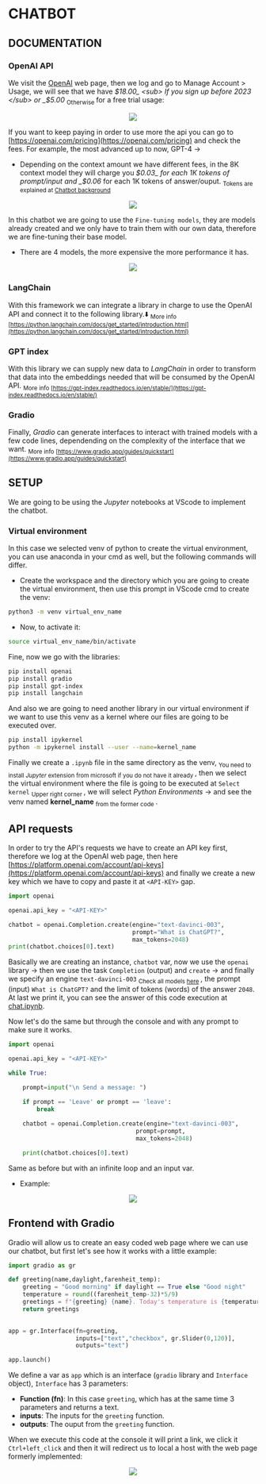 # CHATBOT 

## DOCUMENTATION

### OpenAI API
We visit the [OpenAI](https://platform.openai.com/docs/api-reference) web page, then we log and go to Manage Account > Usage, we will see that we have _$18.00_ <sub> If you sign up before 2023 </sub> or _$5.00_ <sub> Otherwise </sub> for a free trial usage:

<p align="center"> 

<img src="https://github.com/RogerCL24/ChatBot/assets/90930371/0fcfbf58-6724-40b1-8ae5-ddbf1a7ec311"/>
</p>

If you want to keep paying in order to use more the api you can go to [https://openai.com/pricing](https://openai.com/pricing) and check the fees. For example, the most advanced up to now, GPT-4 -> 
- Depending on the context amount we have different fees, in the 8K context model they will charge you _$0.03_ for each 1K tokens of prompt/input and _$0.06_ for each 1K tokens of answer/ouput. <sub> Tokens are explained at [Chatbot background](https://github.com/RogerCL24/ChatBot)

<p align="center">

<img src="https://github.com/RogerCL24/ChatBot/assets/90930371/69247689-4c32-4e3d-85ed-90feaedd1751"/>
</p>

In this chatbot we are going to use the `Fine-tuning models`, they are models already created and we only have to train them with our own data, therefore we are fine-tuning their base model.
- There are 4 models, the more expensive the more performance it has.

<p align="center">

<img src="https://github.com/RogerCL24/ChatBot/assets/90930371/4a58611e-eb11-40cd-96ed-e181c8ff9838"/>
</p>

### LangChain

With this framework we can integrate a library in charge to use the OpenAI API and connect it to the following library.⬇️ <sub> More info [https://python.langchain.com/docs/get_started/introduction.html](https://python.langchain.com/docs/get_started/introduction.html) </sub>

### GPT index

With this library we can supply new data to _LangChain_ in order to transform that data into the embeddings needed that will be consumed by the OpenAI API. <sub> More info [https://gpt-index.readthedocs.io/en/stable/](https://gpt-index.readthedocs.io/en/stable/)</sub>

### Gradio

Finally, _Gradio_ can generate interfaces to interact with trained models with a few code lines, dependending on the complexity of the interface that we want. <sub> More info [https://www.gradio.app/guides/quickstart](https://www.gradio.app/guides/quickstart) </sub>

## SETUP

We are going to be using the _Jupyter_ notebooks at VScode to implement the chatbot.

### Virtual environment
In this case we selected venv of python to create the virtual environment, you can use anaconda in your cmd as well, but the following commands will differ.

- Create the workspace and the directory which you are going to create the virtual environment, then use this prompt in VScode cmd to create the venv:

```bash
python3 -m venv virtual_env_name
```
- Now, to activate it:
```bash
source virtual_env_name/bin/activate
```
Fine, now we go with the libraries:

```bash
pip install openai
pip install gradio
pip install gpt-index
pip install langchain
```
And also we are going to need another library in our virtual environment if we want to use this venv as a kernel where our files are going to be executed over.

```bash
pip install ipykernel
python -m ipykernel install --user --name=kernel_name
```

Finally we create a `.ipynb` file in the same directory as the venv, <sub> You need to install _Jupyter_ extension from microsoft if you do not have it already </sub>, then we select the virtual environment where the file is going to be executed at `Select kernel` <sub> Upper right corner </sub>, we will select _Python Environments_ -> and see the venv named **kernel_name** <sub> from the former code </sub>.

## API requests 
In order to try the API's requests we have to create an API key first, therefore we log at the OpenAI web page, then here [https://platform.openai.com/account/api-keys](https://platform.openai.com/account/api-keys) and finally we create a new key which we have to copy and paste it at `<API-KEY>` gap.

```python
import openai

openai.api_key = "<API-KEY>"

chatbot = openai.Completion.create(engine="text-davinci-003",
                                   prompt="What is ChatGPT?",
                                   max_tokens=2048)
print(chatbot.choices[0].text)
```
Basically we are creating an instance, `chatbot` var, now we use the ``openai`` library -> then we use the task `Completion` (output) and `create` -> and finally we specify an engine `text-davinci-003` <sub> Check all models [here](https://platform.openai.com/account/rate-limits) </sub>, the prompt (input) `What is ChatGPT?` and the limit of tokens (words) of the answer `2048`. At last we print it, you can see the answer of this code execution at [chat.ipynb](https://github.com/RogerCL24/ChatBot/blob/main/CHATBOT/chat.ipynb).

Now let's do the same but through the console and with any prompt to make sure it works.
```python
import openai

openai.api_key = "<API-KEY>"

while True:

    prompt=input("\n Send a message: ")
    
    if prompt == 'Leave' or prompt == 'leave':
        break

    chatbot = openai.Completion.create(engine="text-davinci-003",
                                    prompt=prompt,
                                    max_tokens=2048)

    print(chatbot.choices[0].text)
```
Same as before but with an infinite loop and an input var.
- Example:
<p align="center">

<img src="https://github.com/RogerCL24/ChatBot/assets/90930371/52052f76-57c6-4797-abed-f5c80b992c3c"/>
</p>

## Frontend with Gradio
Gradio will allow us to create an easy coded web page where we can use our chatbot, but first let's see how it works with a little example: 
```python
import gradio as gr

def greeting(name,daylight,farenheit_temp):
    greeting = "Good morning" if daylight == True else "Good night"
    temperature = round((farenheit_temp-32)*5/9)
    greetings = f"{greeting} {name}. Today's temperature is {temperature} Celsius degrees"
    return greetings
    

app = gr.Interface(fn=greeting,
                   inputs=["text","checkbox", gr.Slider(0,120)],
                   outputs="text")

app.launch()
```
We define a var as `app` which is an interface (``gradio`` library and ``Interface`` object), `Interface` has 3 parameters:
- **Function (fn)**: In this case `greeting`, which has at the same time 3 parameters and returns a text.
- **inputs**: The inputs for the `greeting` function.
- **outputs**: The ouput from the `greeting` function.

When we execute this code at the console it will print a link, we click it `Ctrl+left_click` and then it will redirect us to local a host with the web page formerly implemented:
<p align="center">

<img src="https://github.com/RogerCL24/ChatBot/assets/90930371/c1ffe326-9499-4a96-9528-1cc1a06d14a4"/>
</p>
